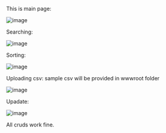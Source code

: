 This is main page:

![image](https://github.com/user-attachments/assets/4446ba85-92dd-4fdc-8c32-26ac3c94016d)


Searching: 

![image](https://github.com/user-attachments/assets/596fc6b0-1be9-4f7c-a3f1-eb68a9764619)

Sorting:

![image](https://github.com/user-attachments/assets/26e7c7f8-92f7-45eb-94e4-2e6addbbc0b3)

Uploading csv: sample csv will be provided in wwwroot folder

![image](https://github.com/user-attachments/assets/80388b29-1477-4a75-b230-c9add620d095)

Upadate:

![image](https://github.com/user-attachments/assets/58485990-a900-4522-ab4b-52a1a38fa660)

All cruds work fine.
